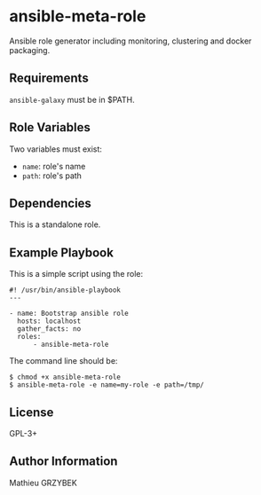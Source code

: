 ansible-meta-role
=================

Ansible role generator including monitoring, clustering and docker packaging. 

Requirements
------------

```ansible-galaxy``` must be in $PATH.

Role Variables
--------------

Two variables must exist:
* ```name```: role's name
* ```path```: role's path

Dependencies
------------

This is a standalone role.

Example Playbook
----------------

This is a simple script using the role:

    #! /usr/bin/ansible-playbook
    ---

    - name: Bootstrap ansible role
      hosts: localhost
      gather_facts: no
      roles:
          - ansible-meta-role

The command line should be:

    $ chmod +x ansible-meta-role
    $ ansible-meta-role -e name=my-role -e path=/tmp/

License
-------

GPL-3+

Author Information
------------------

Mathieu GRZYBEK
